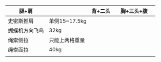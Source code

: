 | 腿+肩          |                | 背+二头 |      | 胸+三头+腹 |      |
| -------------- | -------------- | ------- | ---- | ---------- | ---- |
| 史密斯推肩     | 单侧15~17.5kg  |         |      |            |      |
| 蝴蝶机方向飞鸟 | 32kg           |         |      |            |      |
| 绳索侧拉       | 只能上两格重量 |         |      |            |      |
| 绳索面拉       | 40kg           |         |      |            |      |
|                |                |         |      |            |      |

